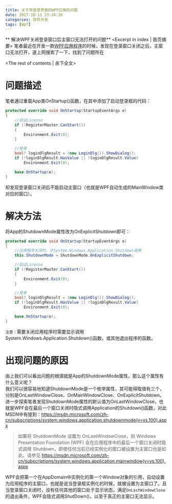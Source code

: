 ```yaml
---
title: 关于带登录界面的WPF应用的问题
date: 2017-10-11 23:24:18
categories: 软件开发
tags: [Wpf]
---
```

** 解决WPF关闭登录窗口后主窗口无法打开的问题** <Excerpt in index | 首页摘要>
    笔者最近在开发一款[WPF应用程序](https://github.com/CS-Tao/View-Spot-of-City)的时候，发现在登录窗口关闭之后，主窗口无法打开，遂上网搜索了一下，找到了问题所在
<!-- more -->
<The rest of contents | 余下全文>

# 问题描述

笔者通过重载App类OnStartup()函数，在其中添加了启动登录框的代码：

```C#
protected override void OnStartup(StartupEventArgs e)
{
    //验证License
    if (!RegisterMaster.CanStart())
    {
        Environment.Exit(0);
    }

    //登录
    bool? loginDlgResult = (new LoginDlg()).ShowDialog();
    if (!loginDlgResult.HasValue || !loginDlgResult.Value)
        Environment.Exit(0);

    base.OnStartup(e);
}
```

却发现登录窗口关闭后不能启动主窗口（也就是WPF自动生成的MainWindow类对应的窗口）。

# 解决方法

将App的ShutdownMode属性改为OnExplicitShutdown即可：

```C#
protected override void OnStartup(StartupEventArgs e)
{
    //应用程序关闭时，才System.Windows.Application.Shutdown调用
    this.ShutdownMode = ShutdownMode.OnExplicitShutdown;

    //验证License
    if (!RegisterMaster.CanStart())
    {
        Environment.Exit(0);
    }

    //登录
    bool? loginDlgResult = (new LoginDlg()).ShowDialog();
    if (!loginDlgResult.HasValue || !loginDlgResult.Value)
        Environment.Exit(0);

    base.OnStartup(e);
}
```

`注意：`需要关闭应用程序时需要显示调用System.Windows.Application.Shutdown()函数，或其他退出程序的函数。

# 出现问题的原因

由上我们可以看出问题的根源就是App的ShutdownMode属性，那么这个属性有什么意义呢？<br>
我们可以很容易地知道ShutdownMode是一个枚举属性，其可能得取值有三个，分别是OnLastWindowClose、OnMainWindowClose、OnExplicitShutdown。<br>进一步探索笔者发现ShutdownMode属性的默认值为OnLastWindowClose，也就是WPF会在最后一个窗口关闭时隐式调用Application的Shutdown()函数，对此MSDN中有提到：https://msdn.microsoft.com/zh-cn/subscriptions/system.windows.application.shutdownmode(v=vs.100).aspx<br>
>如果将 ShutdownMode 设置为 OnLastWindowClose，则 Windows Presentation Foundation (WPF) 会在应用程序中的最后一个窗口关闭时隐式调用 Shutdown，即使任何当前已经实例化的窗口被设置为主窗口也是如此。请参见 https://msdn.microsoft.com/zh-cn/subscriptions/system.windows.application.mainwindow(v=vs.100).aspx

WPF会把第一个在AppDomain中实例化的第一个Window对象的引用，自动设置为应用程序的主窗口，也就是说当登录框实例化的时候，就被设置为主窗口了。且当登录窗口关闭时，没有任何其他的窗口处于显示状态，满足`OnLastWindowClose`的退出条件，WPF会隐式调用ShutDown()，以至于真正的主窗口无法显示。